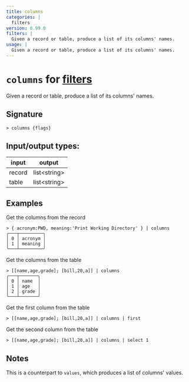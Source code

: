 ```yaml
---
title: columns
categories: |
  filters
version: 0.99.0
filters: |
  Given a record or table, produce a list of its columns' names.
usage: |
  Given a record or table, produce a list of its columns' names.
---
```

<!-- This file is automatically generated. Please edit the command in https://github.com/nushell/nushell instead. -->

# `columns` for [filters](/commands/categories/filters.md)

<div class='command-title'>Given a record or table, produce a list of its columns&#x27; names.</div>

## Signature

```> columns {flags} ```


## Input/output types:

| input  | output       |
| ------ | ------------ |
| record | list\<string\> |
| table  | list\<string\> |
## Examples

Get the columns from the record
```nu
> { acronym:PWD, meaning:'Print Working Directory' } | columns
╭───┬─────────╮
│ 0 │ acronym │
│ 1 │ meaning │
╰───┴─────────╯

```

Get the columns from the table
```nu
> [[name,age,grade]; [bill,20,a]] | columns
╭───┬───────╮
│ 0 │ name  │
│ 1 │ age   │
│ 2 │ grade │
╰───┴───────╯

```

Get the first column from the table
```nu
> [[name,age,grade]; [bill,20,a]] | columns | first

```

Get the second column from the table
```nu
> [[name,age,grade]; [bill,20,a]] | columns | select 1

```

## Notes
This is a counterpart to `values`, which produces a list of columns' values.